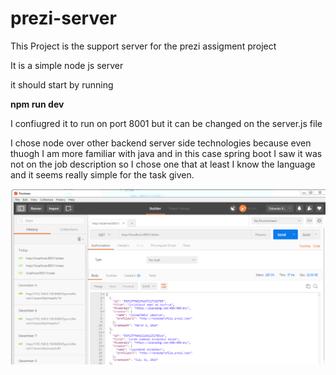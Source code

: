 # prezi-server

This Project is the support server for the prezi assigment project


It is a simple node js server

it should start by running

**npm run dev**

I confiugred it to run on port 8001 but it can be changed on the server.js file


I chose node over other backend server side technologies because even thuogh I am more familiar with java and in this case spring boot I saw it was not on the job description so I chose one that at least I know the language and it seems really simple for the task given.

![screenshot](https://github.com/eduardo704/prezi-server/blob/master/screenshot.PNG)
